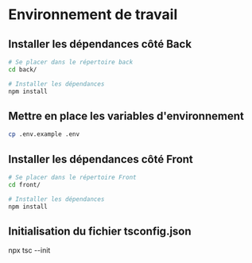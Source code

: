 # Environnement de travail
## Installer les dépendances côté Back
```bash
# Se placer dans le répertoire back
cd back/

# Installer les dépendances
npm install
```

## Mettre en place les variables d'environnement
```bash
cp .env.example .env
```
## Installer les dépendances côté Front
```bash
# Se placer dans le répertoire Front
cd front/

# Installer les dépendances
npm install
```
## Initialisation du fichier tsconfig.json
npx tsc --init
